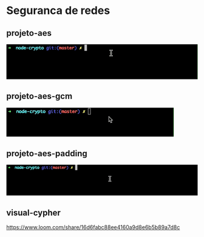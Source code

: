 # Seguranca de redes

## projeto-aes

![Demonstration](projeto-aes/demonstration.gif)

## projeto-aes-gcm

![Demonstration](projeto-aes-gcm/demonstration.gif)

## projeto-aes-padding

![Demonstration](projeto-aes-padding/demonstration.gif)

## visual-cypher

https://www.loom.com/share/16d6fabc88ee4160a9d8e6b5b89a7d8c
